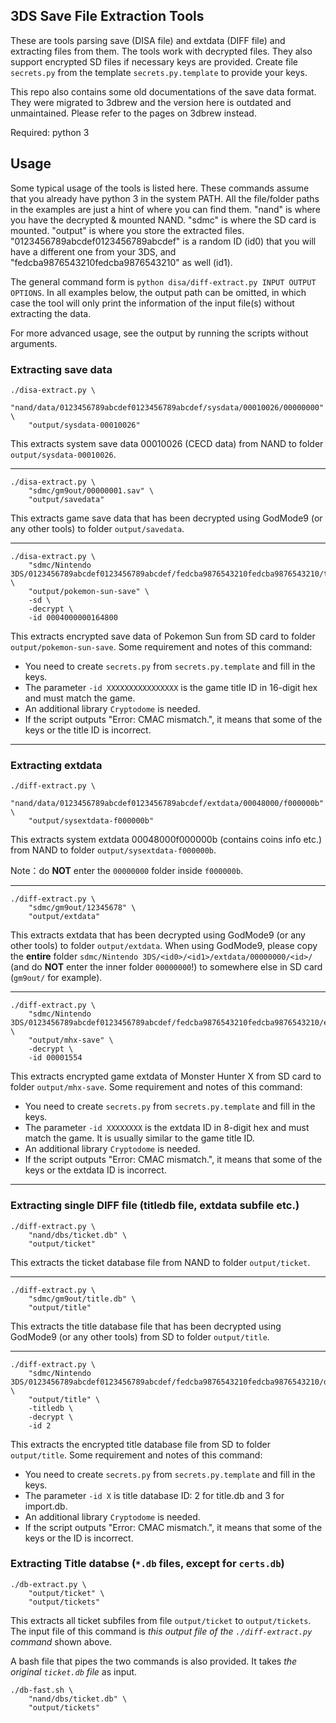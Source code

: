 3DS Save File Extraction Tools
----

These are tools parsing save (DISA file) and extdata (DIFF file) and extracting files from them. The tools work with decrypted files. They also support encrypted SD files if necessary keys are provided. Create file `secrets.py` from the template `secrets.py.template` to provide your keys.

This repo also contains some old documentations of the save data format. They were migrated to 3dbrew and the version here is outdated and unmaintained. Please refer to the pages on 3dbrew instead.


Required: python 3

## Usage

Some typical usage of the tools is listed here. These commands assume that you already have python 3 in the system PATH. All the file/folder paths in the examples are just a hint of where you can find them. "nand" is where you have the decrypted & mounted NAND. "sdmc" is where the SD card is mounted. "output" is where you store the extracted files. "0123456789abcdef0123456789abcdef" is a random ID (id0) that you will have a different one from your 3DS, and "fedcba9876543210fedcba9876543210" as well (id1).

The general command form is `python disa/diff-extract.py INPUT OUTPUT OPTIONS`. In all examples below, the output path can be omitted, in which case the tool will only print the information of the input file(s) without extracting the data.

For more advanced usage, see the output by running the scripts without arguments.

### Extracting save data

 ```
 ./disa-extract.py \
     "nand/data/0123456789abcdef0123456789abcdef/sysdata/00010026/00000000" \
     "output/sysdata-00010026"
 ```
 This extracts system save data 00010026 (CECD data) from NAND to folder `output/sysdata-00010026`.

----
 ```
 ./disa-extract.py \
     "sdmc/gm9out/00000001.sav" \
     "output/savedata"
 ```
 This extracts game save data that has been decrypted using GodMode9 (or any other tools) to folder `output/savedata`.

----
 ```
 ./disa-extract.py \
     "sdmc/Nintendo 3DS/0123456789abcdef0123456789abcdef/fedcba9876543210fedcba9876543210/title/00040000/00164800/data/00000001.sav" \
     "output/pokemon-sun-save" \
     -sd \
     -decrypt \
     -id 0004000000164800
 ```
 This extracts encrypted save data of Pokemon Sun from SD card to folder `output/pokemon-sun-save`. Some requirement and notes of this command:
  - You need to create `secrets.py` from `secrets.py.template` and fill in the keys.
  - The parameter `-id XXXXXXXXXXXXXXXX` is the game title ID in 16-digit hex and must match the game.
  - An additional library `Cryptodome` is needed.
  - If the script outputs "Error: CMAC mismatch.", it means that some of the keys or the title ID is incorrect.

 ----

### Extracting extdata

 ```
 ./diff-extract.py \
     "nand/data/0123456789abcdef0123456789abcdef/extdata/00048000/f000000b" \
     "output/sysextdata-f000000b"
 ```
 This extracts system extdata 00048000f000000b (contains coins info etc.) from NAND to folder `output/sysextdata-f000000b`.

 Note：do **NOT** enter the `00000000` folder inside `f000000b`.

----

 ```
 ./diff-extract.py \
     "sdmc/gm9out/12345678" \
     "output/extdata"
 ```
 This extracts extdata that has been decrypted using GodMode9 (or any other tools) to folder `output/extdata`. When using GodMode9, please copy the **entire** folder `sdmc/Nintendo 3DS/<id0>/<id1>/extdata/00000000/<id>/` (and do **NOT** enter the inner folder `00000000`!) to somewhere else in SD card (`gm9out/` for example).

----

 ```
 ./diff-extract.py \
     "sdmc/Nintendo 3DS/0123456789abcdef0123456789abcdef/fedcba9876543210fedcba9876543210/extdata/00000000/00001554" \
     "output/mhx-save" \
     -decrypt \
     -id 00001554
 ```
 This extracts encrypted game extdata of Monster Hunter X from SD card to folder `output/mhx-save`. Some requirement and notes of this command:
  - You need to create `secrets.py` from `secrets.py.template` and fill in the keys.
  - The parameter `-id XXXXXXXX` is the extdata ID in 8-digit hex and must match the game. It is usually similar to the game title ID.
  - An additional library `Cryptodome` is needed.
  - If the script outputs "Error: CMAC mismatch.", it means that some of the keys or the extdata ID is incorrect.

----

### Extracting single DIFF file (titledb file, extdata subfile etc.)


 ```
 ./diff-extract.py \
     "nand/dbs/ticket.db" \
     "output/ticket"
 ```
 This extracts the ticket database file from NAND to folder `output/ticket`.

----

 ```
 ./diff-extract.py \
     "sdmc/gm9out/title.db" \
     "output/title"
 ```
 This extracts the title database file that has been decrypted using GodMode9 (or any other tools) from SD to folder `output/title`.

----
 ```
 ./diff-extract.py \
     "sdmc/Nintendo 3DS/0123456789abcdef0123456789abcdef/fedcba9876543210fedcba9876543210/dbs/title.db" \
     "output/title" \
     -titledb \
     -decrypt \
     -id 2
 ```
 This extracts the encrypted title database file from SD to folder `output/title`. Some requirement and notes of this command:
  - You need to create `secrets.py` from `secrets.py.template` and fill in the keys.
  - The parameter `-id X` is title database ID: 2 for title.db and 3 for import.db.
  - An additional library `Cryptodome` is needed.
  - If the script outputs "Error: CMAC mismatch.", it means that some of the keys or the ID is incorrect.

### Extracting Title databse (`*.db` files, except for `certs.db`)
 ```
 ./db-extract.py \
     "output/ticket" \
     "output/tickets"
 ```
 This extracts all ticket subfiles from file `output/ticket` to `output/tickets`. The input file of this command is *this output file of the `./diff-extract.py` command* shown above.

 A bash file that pipes the two commands is also provided. It takes *the original `ticket.db` file* as input.
 ```
 ./db-fast.sh \
     "nand/dbs/ticket.db" \
     "output/tickets"
 ```

